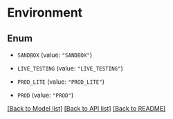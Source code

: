 # Environment

## Enum


* `SANDBOX` (value: `"SANDBOX"`)

* `LIVE_TESTING` (value: `"LIVE_TESTING"`)

* `PROD_LITE` (value: `"PROD_LITE"`)

* `PROD` (value: `"PROD"`)


[[Back to Model list]](../../README.md#documentation-for-models) [[Back to API list]](../../README.md#documentation-for-api-endpoints) [[Back to README]](../../README.md)


